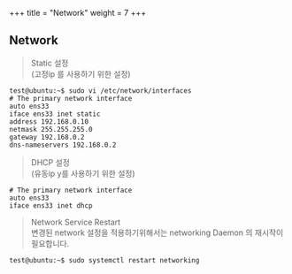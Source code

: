 +++
title = "Network"
weight = 7
+++

## Network  

> Static 설정  
> (고정ip 를 사용하기 위한 설정)

```no-highlight
test@ubuntu:~$ sudo vi /etc/network/interfaces
# The primary network interface
auto ens33
iface ens33 inet static
address 192.168.0.10
netmask 255.255.255.0
gateway 192.168.0.2
dns-nameservers 192.168.0.2

```

> DHCP 설정  
> (유동ip y를 사용하기 위한 설정)

```no-highlight
# The primary network interface
auto ens33
iface ens33 inet dhcp
```

> Network Service Restart  
> 변경된 network 설정을 적용하기위해서는 networking Daemon 의 재시작이 필요합니다.  

```no-highlight
test@ubuntu:~$ sudo systemctl restart networking
```
<br></br>  


